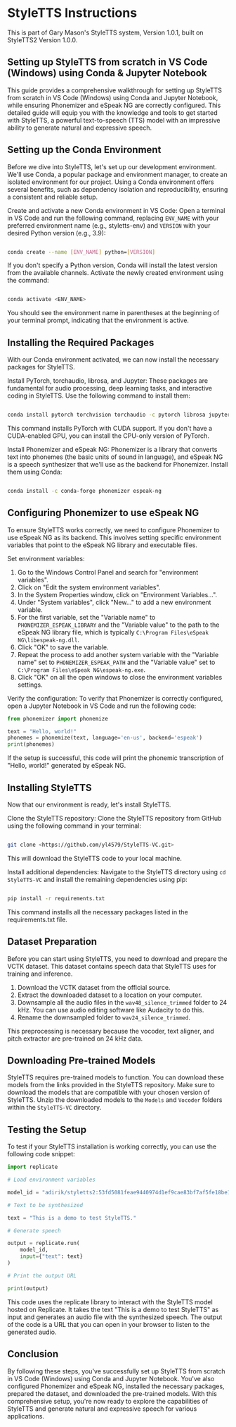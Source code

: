 # StyleTTS Instructions

This is part of Gary Mason's StyleTTS system, Version 1.0.1, built on StyleTTS2 Version 1.0.0.

## Setting up StyleTTS from scratch in VS Code (Windows) using Conda & Jupyter Notebook

This guide provides a comprehensive walkthrough for setting up StyleTTS from scratch in VS Code (Windows) using Conda and Jupyter Notebook, while ensuring Phonemizer and eSpeak NG are correctly configured. This detailed guide will equip you with the knowledge and tools to get started with StyleTTS, a powerful text-to-speech (TTS) model with an impressive ability to generate natural and expressive speech.

## Setting up the Conda Environment

Before we dive into StyleTTS, let's set up our development environment. We'll use Conda, a popular package and environment manager, to create an isolated environment for our project. Using a Conda environment offers several benefits, such as dependency isolation and reproducibility, ensuring a consistent and reliable setup.

Create and activate a new Conda environment in VS Code: Open a terminal in VS Code and run the following command, replacing `ENV_NAME` with your preferred environment name (e.g., styletts-env) and `VERSION` with your desired Python version (e.g., 3.9):

```bash

conda create --name [ENV_NAME] python=[VERSION]

```

If you don't specify a Python version, Conda will install the latest version from the available channels. Activate the newly created environment using the command:

```bash

conda activate <ENV_NAME>

```

You should see the environment name in parentheses at the beginning of your terminal prompt, indicating that the environment is active.

## Installing the Required Packages

With our Conda environment activated, we can now install the necessary packages for StyleTTS.

Install PyTorch, torchaudio, librosa, and Jupyter: These packages are fundamental for audio processing, deep learning tasks, and interactive coding in StyleTTS. Use the following command to install them:

```bash

conda install pytorch torchvision torchaudio -c pytorch librosa jupyter

```

This command installs PyTorch with CUDA support. If you don't have a CUDA-enabled GPU, you can install the CPU-only version of PyTorch.

Install Phonemizer and eSpeak NG: Phonemizer is a library that converts text into phonemes (the basic units of sound in language), and eSpeak NG is a speech synthesizer that we'll use as the backend for Phonemizer. Install them using Conda:

```bash

conda install -c conda-forge phonemizer espeak-ng

```

## Configuring Phonemizer to use eSpeak NG

To ensure StyleTTS works correctly, we need to configure Phonemizer to use eSpeak NG as its backend. This involves setting specific environment variables that point to the eSpeak NG library and executable files.

Set environment variables:

1. Go to the Windows Control Panel and search for "environment variables".
2. Click on "Edit the system environment variables".
3. In the System Properties window, click on "Environment Variables...".
4. Under "System variables", click "New..." to add a new environment variable.
5. For the first variable, set the "Variable name" to `PHONEMIZER_ESPEAK_LIBRARY` and the "Variable value" to the path to the eSpeak NG library file, which is typically `C:\Program Files\eSpeak NG\libespeak-ng.dll`.
6. Click "OK" to save the variable.
7. Repeat the process to add another system variable with the "Variable name" set to `PHONEMIZER_ESPEAK_PATH` and the "Variable value" set to `C:\Program Files\eSpeak NG\espeak-ng.exe`.
8. Click "OK" on all the open windows to close the environment variables settings.

Verify the configuration: To verify that Phonemizer is correctly configured, open a Jupyter Notebook in VS Code and run the following code:

```python
from phonemizer import phonemize

text = "Hello, world!"
phonemes = phonemize(text, language='en-us', backend='espeak')
print(phonemes)
```

If the setup is successful, this code will print the phonemic transcription of "Hello, world!" generated by eSpeak NG.

## Installing StyleTTS

Now that our environment is ready, let's install StyleTTS.

Clone the StyleTTS repository: Clone the StyleTTS repository from GitHub using the following command in your terminal:

```bash

git clone <https://github.com/yl4579/StyleTTS-VC.git>
```

This will download the StyleTTS code to your local machine.

Install additional dependencies: Navigate to the StyleTTS directory using `cd StyleTTS-VC` and install the remaining dependencies using pip:

```bash

pip install -r requirements.txt
```

This command installs all the necessary packages listed in the requirements.txt file.

## Dataset Preparation

Before you can start using StyleTTS, you need to download and prepare the VCTK dataset. This dataset contains speech data that StyleTTS uses for training and inference.

1. Download the VCTK dataset from the official source.
2. Extract the downloaded dataset to a location on your computer.
3. Downsample all the audio files in the `wav48_silence_trimmed` folder to 24 kHz. You can use audio editing software like Audacity to do this.
4. Rename the downsampled folder to `wav24_silence_trimmed`.

This preprocessing is necessary because the vocoder, text aligner, and pitch extractor are pre-trained on 24 kHz data.

## Downloading Pre-trained Models

StyleTTS requires pre-trained models to function. You can download these models from the links provided in the StyleTTS repository. Make sure to download the models that are compatible with your chosen version of StyleTTS. Unzip the downloaded models to the `Models` and `Vocoder` folders within the `StyleTTS-VC` directory.

## Testing the Setup

To test if your StyleTTS installation is working correctly, you can use the following code snippet:

```python
import replicate

# Load environment variables

model_id = "adirik/styletts2:53fd5081feae9440974d1ef9cae83bf7af5fe18be1646343f37e559f5f80a613"

# Text to be synthesized

text = "This is a demo to test StyleTTS."

# Generate speech

output = replicate.run(
    model_id,
    input={"text": text}
)

# Print the output URL

print(output)
```

This code uses the replicate library to interact with the StyleTTS model hosted on Replicate. It takes the text "This is a demo to test StyleTTS" as input and generates an audio file with the synthesized speech. The output of the code is a URL that you can open in your browser to listen to the generated audio.

## Conclusion

By following these steps, you've successfully set up StyleTTS from scratch in VS Code (Windows) using Conda and Jupyter Notebook. You've also configured Phonemizer and eSpeak NG, installed the necessary packages, prepared the dataset, and downloaded the pre-trained models. With this comprehensive setup, you're now ready to explore the capabilities of StyleTTS and generate natural and expressive speech for various applications.
